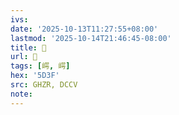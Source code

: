 ```yaml
---
ivs:
date: '2025-10-13T11:27:55+08:00'
lastmod: '2025-10-14T21:46:45-08:00'
title: 󰚢
url: 󰚢
tags: [崿, 崿]
hex: '5D3F'
src: GHZR, DCCV
note:
---
```

